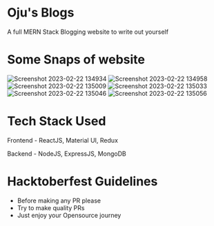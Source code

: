 # Oju's Blogs
A full MERN Stack Blogging website to write out yourself

# Some Snaps of website

![Screenshot 2023-02-22 134934](https://user-images.githubusercontent.com/90605717/220563677-98dd7966-6f2d-48a6-89b8-884db5e38deb.png)
![Screenshot 2023-02-22 134958](https://user-images.githubusercontent.com/90605717/220563681-b91c4356-e839-4e99-9c8d-f8f4d635c57c.png)
![Screenshot 2023-02-22 135009](https://user-images.githubusercontent.com/90605717/220563702-07543b46-54d8-4925-91c8-a89d6042309a.png)
![Screenshot 2023-02-22 135033](https://user-images.githubusercontent.com/90605717/220563731-d0ab435b-f165-416c-b7d0-5963f942d458.png)
![Screenshot 2023-02-22 135046](https://user-images.githubusercontent.com/90605717/220563748-993929d0-6ba5-4b7a-9631-e75c9d7cbc52.png)
![Screenshot 2023-02-22 135056](https://user-images.githubusercontent.com/90605717/220563760-257209c7-a8d8-458e-95b2-54477b62e1b2.png)

# Tech Stack Used
Frontend - ReactJS, Material UI, Redux

Backend - NodeJS, ExpressJS, MongoDB

# Hacktoberfest Guidelines

- Before making any PR please
- Try to make quality PRs
- Just enjoy your Opensource journey

